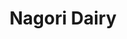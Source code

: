 ---
title: "Nagori Dairy"
url: /karachi/nagori-dairy-lr-9-24p2-orange-street-aramsiwara/
shop: dairy
---